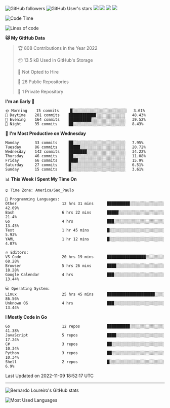 ![GitHub followers](https://img.shields.io/github/followers/bernardolm?style=for-the-badge&label=GitHub%20followers) ![GitHub User's stars](https://img.shields.io/github/stars/bernardolm?style=for-the-badge&label=GitHub%20User's%20stars) [![](https://img.shields.io/static/v1?logo=linkedin&label=LinkedIn&message=bernardolm&color=0A66C2&style=for-the-badge)](https://www.linkedin.com/in/bernardolm) [![](https://img.shields.io/static/v1?logo=lastdotfm&label=last.fm&message=bernardolm&color=D51007&style=for-the-badge)](https://www.last.fm/user/bernardolm) [![](https://img.shields.io/static/v1?logo=spotify&label=spotify&message=bernardolou&color=1ED760&style=for-the-badge)](https://open.spotify.com/user/bernardolou) [![](https://img.shields.io/static/v1?logo=awesomelists&label=My%20awesome%20stars&message=⭐⭐⭐&color=FC60A8&style=for-the-badge)](https://github.com/bernardolm/awesome-stars)

<!--START_SECTION:waka-->
![Code Time](http://img.shields.io/badge/Code%20Time-1%2C910%20hrs%2014%20mins-blue)

![Lines of code](https://img.shields.io/badge/From%20Hello%20World%20I%27ve%20Written--16%20Thousand%20lines%20of%20code-blue)

**🐱 My GitHub Data** 

> 🏆 808 Contributions in the Year 2022
 > 
> 📦 13.5 kB Used in GitHub's Storage 
 > 
> 🚫 Not Opted to Hire
 > 
> 📜 26 Public Repositories 
 > 
> 🔑 1 Private Repository 
 > 
**I'm an Early 🐤** 

```text
🌞 Morning    15 commits     █░░░░░░░░░░░░░░░░░░░░░░░░   3.61% 
🌆 Daytime    201 commits    ████████████░░░░░░░░░░░░░   48.43% 
🌃 Evening    164 commits    ██████████░░░░░░░░░░░░░░░   39.52% 
🌙 Night      35 commits     ██░░░░░░░░░░░░░░░░░░░░░░░   8.43%

```
📅 **I'm Most Productive on Wednesday** 

```text
Monday       33 commits     ██░░░░░░░░░░░░░░░░░░░░░░░   7.95% 
Tuesday      86 commits     █████░░░░░░░░░░░░░░░░░░░░   20.72% 
Wednesday    142 commits    ████████░░░░░░░░░░░░░░░░░   34.22% 
Thursday     46 commits     ██░░░░░░░░░░░░░░░░░░░░░░░   11.08% 
Friday       66 commits     ████░░░░░░░░░░░░░░░░░░░░░   15.9% 
Saturday     27 commits     █░░░░░░░░░░░░░░░░░░░░░░░░   6.51% 
Sunday       15 commits     █░░░░░░░░░░░░░░░░░░░░░░░░   3.61%

```


📊 **This Week I Spent My Time On** 

```text
⌚︎ Time Zone: America/Sao_Paulo

💬 Programming Languages: 
Other                    12 hrs 31 mins      ██████████░░░░░░░░░░░░░░░   42.09% 
Bash                     6 hrs 22 mins       █████░░░░░░░░░░░░░░░░░░░░   21.4% 
Go                       4 hrs               ███░░░░░░░░░░░░░░░░░░░░░░   13.45% 
Text                     1 hr 45 mins        █░░░░░░░░░░░░░░░░░░░░░░░░   5.93% 
YAML                     1 hr 12 mins        █░░░░░░░░░░░░░░░░░░░░░░░░   4.07%

🔥 Editors: 
VS Code                  20 hrs 19 mins      █████████████████░░░░░░░░   68.28% 
Browser                  5 hrs 26 mins       ████░░░░░░░░░░░░░░░░░░░░░   18.28% 
Google Calendar          4 hrs               ███░░░░░░░░░░░░░░░░░░░░░░   13.44%

💻 Operating System: 
Linux                    25 hrs 45 mins      █████████████████████░░░░   86.56% 
Unknown OS               4 hrs               ███░░░░░░░░░░░░░░░░░░░░░░   13.44%

```

**I Mostly Code in Go** 

```text
Go                       12 repos            ██████████░░░░░░░░░░░░░░░   41.38% 
JavaScript               5 repos             ████░░░░░░░░░░░░░░░░░░░░░   17.24% 
C#                       3 repos             ██░░░░░░░░░░░░░░░░░░░░░░░   10.34% 
Python                   3 repos             ██░░░░░░░░░░░░░░░░░░░░░░░   10.34% 
Shell                    2 repos             █░░░░░░░░░░░░░░░░░░░░░░░░   6.9%

```



 Last Updated on 2022-11-09 18:52:17 UTC
<!--END_SECTION:waka-->

---

![Bernardo Loureiro's GitHub stats](https://github-readme-stats.vercel.app/api?username=bernardolm&count_private=true&show_icons=true&theme=nightowl&include_all_commits=true)

![Most Used Languages](https://github-readme-stats.vercel.app/api/top-langs/?username=bernardolm&theme=nightowl&langs_count=99)
